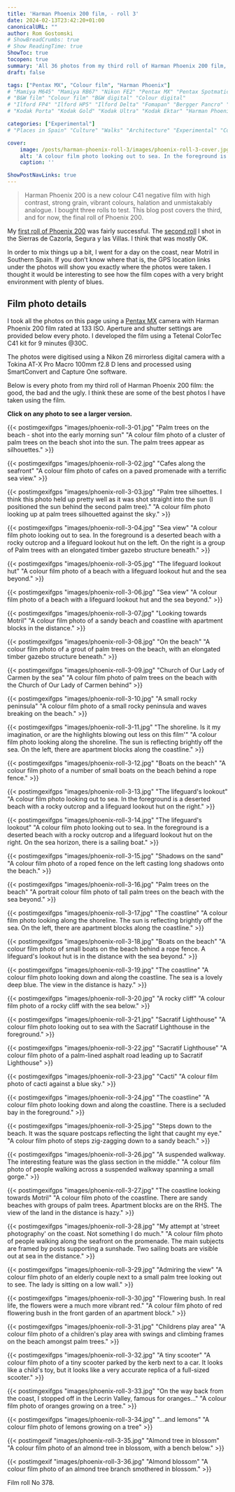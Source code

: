 ```yaml
---
title: 'Harman Phoenix 200 film, - roll 3'
date: 2024-02-13T23:42:20+01:00
canonicalURL: ""
author: Rom Gostomski
# ShowBreadCrumbs: true
# Show ReadingTime: true
ShowToc: true
tocopen: true
summary: 'All 36 photos from my third roll of Harman Phoenix 200 film, shot mostly on the coast near Motril. I think these are my best Phoenix 200 photos so far.' # The summary appears as the Google description and also on the posts list page. If you also want it to appear on the page, use description instead of summary.
draft: false

tags: ["Pentax MX", "Colour film", "Harman Phoenix"]
# "Mamiya M645" "Mamiya RB67" "Nikon FE2" "Pentax MX" "Pentax Spotmatic" "Pinhole" "Horseman VH-R" "Zeis Ikon Ikoflex" "Zeiss Super Ikonta"
# "B&W film" "Colour film" "B&W digital" "Colour digital"
# "Ilford FP4" "Ilford HP5" "Ilford Delta" "Fomapan" "Bergger Pancro" "Rollei RPX" "Kentmere"
# "Kodak Porta" "Kodak Gold" "Kodak Ultra" "Kodak Ektar" "Harman Phoenix"

categories: ["Experimental"]
# "Places in Spain" "Culture" "Walks" "Architecture" "Experimental" "Cortijo" "Via Verde" "White village"

cover:
    image: /posts/harman-phoenix-roll-3/images/phoenix-roll-3-cover.jpg
    alt: 'A colour film photo looking out to sea. In the foreground is a deserted beach with a rocky outcrop and a lifeguard lookout hut on the right. On the sea horizon, there is a sailing boat.'
    caption: ''

ShowPostNavLinks: true
---
```

> Harman Phoenix 200 is a new colour C41 negative film with high contrast, strong grain, vibrant colours, halation and unmistakably analogue. I bought three rolls to test. This blog post covers the third, and for now, the final roll of Phoenix 200.

My [first roll of Phoenix 200](/posts/harman-phoenix-200/) was fairly successful. The [second roll](https://grainyphotos.com/posts/harman-phoenix-roll-2/) I shot in the Sierras de Cazorla, Segura y las Villas. I think that was mostly OK.

In order to mix things up a bit, I went for a day on the coast, near Motril in Southern Spain. If you don’t know where that is, the GPS location links under the photos will show you exactly where the photos were taken. I thought it would be interesting to see how the film copes with a very bright environment with plenty of blues.

## Film photo details

I took all the photos on this page using a [Pentax MX](/gear/cameras/pentax-mx/) camera with Harman Phoenix 200 film rated at 133 ISO. Aperture and shutter settings are provided below every photo. I developed the film using a Tetenal ColorTec C41 kit for 9 minutes @30C.

The photos were digitised using a Nikon Z6 mirrorless digital camera with a Tokina AT-X Pro Macro 100mm f2.8 D lens and processed using SmartConvert and Capture One software.

Below is every photo from my third roll of Harman Phoenix 200 film: the good, the bad and the ugly. I think these are some of the best photos I have taken using the film.

**Click on any photo to see a larger version.**

{{< postimgexifgps "images/phoenix-roll-3-01.jpg" 
"Palm trees on the beach - shot into the early morning sun" 
"A colour film photo of a cluster of palm trees on the beach shot into the sun. The palm trees appear as silhouettes." >}}

{{< postimgexifgps "images/phoenix-roll-3-02.jpg" 
"Cafes along the seafront" 
"A colour film photo of cafes on a paved promenade with a terrific sea view." >}}

{{< postimgexifgps "images/phoenix-roll-3-03.jpg" 
"Palm tree silhoettes. I think this photo held up pretty well as it was shot straight into the sun (I positioned the sun behind the second palm tree)." 
"A colour film photo looking up at palm trees silhouetted against the sky." >}}

{{< postimgexifgps "images/phoenix-roll-3-04.jpg" 
"Sea view" 
"A colour film photo looking out to sea. In the foreground is a deserted beach with a rocky outcrop and a lifeguard lookout hut on the left. On the right is a group of Palm trees with an elongated timber gazebo structure beneath." >}}

{{< postimgexifgps "images/phoenix-roll-3-05.jpg" 
"The lifeguard lookout hut" 
"A colour film photo of a beach with a lifeguard lookout hut and the sea beyond." >}}

{{< postimgexifgps "images/phoenix-roll-3-06.jpg" 
"Sea view" 
"A colour film photo of a beach with a lifeguard lookout hut and the sea beyond." >}}

{{< postimgexifgps "images/phoenix-roll-3-07.jpg" 
"Looking towards Motril" 
"A colour film photo of a sandy beach and coastline with apartment blocks in the distance." >}}

{{< postimgexifgps "images/phoenix-roll-3-08.jpg" 
"On the beach" 
"A colour film photo of a grout of palm trees on the beach, with an elongated timber gazebo structure beneath." >}}

{{< postimgexifgps "images/phoenix-roll-3-09.jpg" 
"Church of Our Lady of Carmen by the sea" 
"A colour film photo of palm trees on the beach with the Church of Our Lady of Carmen behind" >}}

{{< postimgexifgps "images/phoenix-roll-3-10.jpg" 
"A small rocky peninsula" 
"A colour film photo of a small rocky peninsula and waves breaking on the beach." >}}

{{< postimgexifgps "images/phoenix-roll-3-11.jpg" 
"The shoreline. Is it my imagination, or are the highlights blowing out less on this film'" 
"A colour film photo looking along the shoreline. The sun is reflecting brightly off the sea. On the left, there are apartment blocks along the coastline." >}}

{{< postimgexifgps "images/phoenix-roll-3-12.jpg" 
"Boats on the beach" 
"A colour film photo of a number of small boats on the beach behind a rope fence." >}}

{{< postimgexifgps "images/phoenix-roll-3-13.jpg" 
"The lifeguard's lookout" 
"A colour film photo looking out to sea. In the foreground is a deserted beach with a rocky outcrop and a lifeguard lookout hut on the right." >}}

{{< postimgexifgps "images/phoenix-roll-3-14.jpg" 
"The lifeguard's lookout" 
"A colour film photo looking out to sea. In the foreground is a deserted beach with a rocky outcrop and a lifeguard lookout hut on the right. On the sea horizon, there is a sailing boat." >}}

{{< postimgexifgps "images/phoenix-roll-3-15.jpg" 
"Shadows on the sand" 
"A colour film photo of a roped fence on the left casting long shadows onto the beach." >}}

{{< postimgexifgps "images/phoenix-roll-3-16.jpg" 
"Palm trees on the beach" 
"A portrait colour film photo of tall palm trees on the beach with the sea beyond." >}}

{{< postimgexifgps "images/phoenix-roll-3-17.jpg" 
"The coastline" 
"A colour film photo looking along the shoreline. The sun is reflecting brightly off the sea. On the left, there are apartment blocks along the coastline." >}}

{{< postimgexifgps "images/phoenix-roll-3-18.jpg" 
"Boats on the beach" 
"A colour film photo of small boats on the beach behind a rope fence. A lifeguard's lookout hut is in the distance with the sea beyond." >}}

{{< postimgexifgps "images/phoenix-roll-3-19.jpg" 
"The coastline" 
"A colour film photo looking down and along the coastline. The sea is a lovely deep blue. The view in the distance is hazy." >}}

{{< postimgexifgps "images/phoenix-roll-3-20.jpg" 
"A rocky cliff" 
"A colour film photo of a rocky cliff with the sea below." >}}

{{< postimgexifgps "images/phoenix-roll-3-21.jpg" 
"Sacratif Lighthouse" 
"A colour film photo looking out to sea with the Sacratif Lighthouse in the foreground." >}}

{{< postimgexifgps "images/phoenix-roll-3-22.jpg" 
"Sacratif Lighthouse" 
"A colour film photo of a palm-lined asphalt road leading up to Sacratif Lighthouse" >}}

{{< postimgexifgps "images/phoenix-roll-3-23.jpg" 
"Cacti" 
"A colour film photo of cacti against a blue sky." >}}

{{< postimgexifgps "images/phoenix-roll-3-24.jpg" 
"The coastline" 
"A colour film photo looking down and along the coastline. There is a secluded bay in the foreground." >}}

{{< postimgexifgps "images/phoenix-roll-3-25.jpg" 
"Steps down to the beach. It was the square postcaps reflecting the light that caught my eye." 
"A colour film photo of steps zig-zagging down to a sandy beach." >}}

{{< postimgexifgps "images/phoenix-roll-3-26.jpg" 
"A suspended walkway. The interesting feature was the glass section in the middle." 
"A colour film photo of people walking across a suspended walkway spanning a small gorge." >}}

{{< postimgexifgps "images/phoenix-roll-3-27.jpg" 
"The coastline looking towards Motril" 
"A colour film photo of the coastline. There are sandy beaches with groups of palm trees. Apartment blocks are on the RHS. The view of the land in the distance is hazy." >}}

{{< postimgexifgps "images/phoenix-roll-3-28.jpg" 
"My attempt at 'street photography' on the coast. Not something I do much." 
"A colour film photo of people walking along the seafront on the promenade. The main subjects are framed by posts supporting a sunshade. Two sailing boats are visible out at sea in the distance." >}}

{{< postimgexifgps "images/phoenix-roll-3-29.jpg" 
"Admiring the view" 
"A colour film photo of an elderly couple next to a small palm tree looking out to see. The lady is sitting on a low wall." >}}

{{< postimgexifgps "images/phoenix-roll-3-30.jpg" 
"Flowering bush. In real life, the flowers were a much more vibrant red." 
"A colour film photo of red flowering bush in the front garden of an apartment block." >}}

{{< postimgexifgps "images/phoenix-roll-3-31.jpg" 
"Childrens play area" 
"A colour film photo of a children's play area with swings and climbing frames on the beach amongst palm trees." >}}

{{< postimgexifgps "images/phoenix-roll-3-32.jpg" 
"A tiny scooter" 
"A colour film photo of a tiny scooter parked by the kerb next to a car. It looks like a child's toy, but it looks like a very accurate replica of a full-sized scooter." >}}

{{< postimgexifgps "images/phoenix-roll-3-33.jpg" 
"On the way back from the coast, I stopped off in the Lecrin Valley, famous for oranges..." 
"A colour film photo of oranges growing on a tree." >}}

{{< postimgexifgps "images/phoenix-roll-3-34.jpg" 
"...and lemons" 
"A colour film photo of lemons growing on a tree" >}}

{{< postimgexif "images/phoenix-roll-3-35.jpg" 
"Almond tree in blossom" 
"A colour film photo of an almond tree in blossom, with a bench below." >}}

{{< postimgexif "images/phoenix-roll-3-36.jpg" 
"Almond blossom" 
"A colour film photo of an almond tree branch smothered in blossom." >}}

Film roll No 378.
